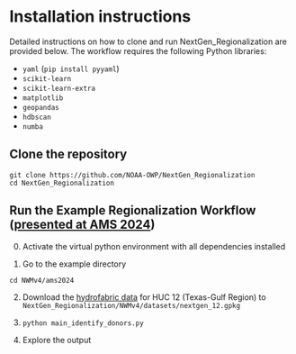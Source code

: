 # Installation instructions
Detailed instructions on how to clone and run NextGen_Regionalization are provided below. The workflow requires the following Python libraries:
  * `yaml` (`pip install pyyaml`)
  * `scikit-learn` 
  * `scikit-learn-extra`
  * `matplotlib`
  * `geopandas` 
  * `hdbscan`
  * `numba` 

## Clone the repository
```
git clone https://github.com/NOAA-OWP/NextGen_Regionalization
cd NextGen_Regionalization
```

## Run the Example Regionalization Workflow ([presented at AMS 2024](https://docs.google.com/presentation/d/1xkYs-Hs3_cmIheLZ1Di7Dy3vWaiL3jmx/edit?usp=sharing&ouid=117267696082803250432&rtpof=true&sd=true))
0. Activate the virtual python environment with all dependencies installed

1. Go to the example directory
```
cd NWMv4/ams2024 
```

2. Download the [hydrofabric data](https://www.lynker-spatial.com/#hydrofabric/v20.1/gpkg/) for HUC 12 (Texas-Gulf Region) to `NextGen_Regionalization/NWMv4/datasets/nextgen_12.gpkg`

3. `python main_identify_donors.py`

4. Explore the output 

